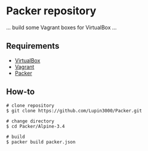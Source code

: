 # Packer repository

... build some Vagrant boxes for VirtualBox ...

## Requirements

* [VirtualBox](https://www.virtualbox.org)
* [Vagrant](https://www.vagrantup.com)
* [Packer](https://www.packer.io)

## How-to

```
# clone repository
$ git clone https://github.com/Lupin3000/Packer.git

# change directory
$ cd Packer/Alpine-3.4

# build
$ packer build packer.json
```
